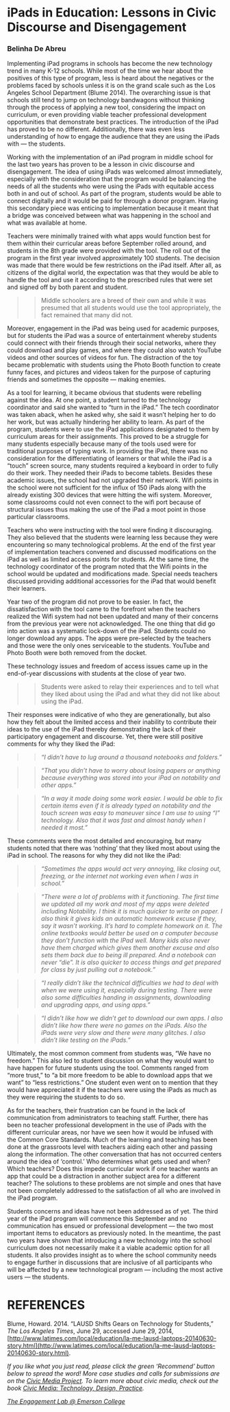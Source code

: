 # iPads in Education: Lessons in Civic Discourse and Disengagement

### Belinha De Abreu

Implementing iPad programs in schools has become the new technology trend in many K-12 schools. While most of the time we hear about the positives of this type of program, less is heard about the negatives or the problems faced by schools unless it is on the grand scale such as the Los Angeles School Department (Blume 2014). The overarching issue is that schools still tend to jump on technology bandwagons without thinking through the process of applying a new tool, considering the impact on curriculum, or even providing viable teacher professional development opportunities that demonstrate best practices. The introduction of the iPad has proved to be no different. Additionally, there was even less understanding of how to engage the audience that they are using the iPads with — the students.

Working with the implementation of an iPad program in middle school for the last two years has proven to be a lesson in civic discourse and disengagement. The idea of using iPads was welcomed almost immediately, especially with the consideration that the program would be balancing the needs of all the students who were using the iPads with equitable access both in and out of school. As part of the program, students would be able to connect digitally and it would be paid for through a donor program. Having this secondary piece was enticing to implementation because it meant that a bridge was conceived between what was happening in the school and what was available at home.

Teachers were minimally trained with what apps would function best for them within their curricular areas before September rolled around, and students in the 8th grade were provided with the tool. The roll out of the program in the first year involved approximately 100 students. The decision was made that there would be few restrictions on the iPad itself. After all, as citizens of the digital world, the expectation was that they would be able to handle the tool and use it according to the prescribed rules that were set and signed off by both parent and student.

> > Middle schoolers are a breed of their own and while it was presumed that all students would use the tool appropriately, the fact remained that many did not.

Moreover, engagement in the iPad was being used for academic purposes, but for students the iPad was a source of entertainment whereby students could connect with their friends through their social networks, where they could download and play games, and where they could also watch YouTube videos and other sources of videos for fun. The distraction of the toy became problematic with students using the Photo Booth function to create funny faces, and pictures and videos taken for the purpose of capturing friends and sometimes the opposite — making enemies.

As a tool for learning, it became obvious that students were rebelling against the idea. At one point, a student turned to the technology coordinator and said she wanted to “turn in the iPad.” The tech coordinator was taken aback, when he asked why, she said it wasn’t helping her to do her work, but was actually hindering her ability to learn. As part of the program, students were to use the iPad applications designated to them by curriculum areas for their assignments. This proved to be a struggle for many students especially because many of the tools used were for traditional purposes of typing work. In providing the iPad, there was no consideration for the differentiating of learners or that while the iPad is a “touch” screen source, many students required a keyboard in order to fully do their work. They needed their iPads to become tablets. Besides these academic issues, the school had not upgraded their network. Wifi points in the school were not sufficient for the influx of 150 iPads along with the already existing 300 devices that were hitting the wifi system. Moreover, some classrooms could not even connect to the wifi port because of structural issues thus making the use of the iPad a moot point in those particular classrooms.

Teachers who were instructing with the tool were finding it discouraging. They also believed that the students were learning less because they were encountering so many technological problems. At the end of the first year of implementation teachers convened and discussed modifications on the iPad as well as limited access points for students. At the same time, the technology coordinator of the program noted that the Wifi points in the school would be updated and modifications made. Special needs teachers discussed providing additional accessories for the iPad that would benefit their learners.

Year two of the program did not prove to be easier. In fact, the dissatisfaction with the tool came to the forefront when the teachers realized the Wifi system had not been updated and many of their concerns from the previous year were not acknowledged. The one thing that did go into action was a systematic lock-down of the iPad. Students could no longer download any apps. The apps were pre-selected by the teachers and those were the only ones serviceable to the students. YouTube and Photo Booth were both removed from the docket.

These technology issues and freedom of access issues came up in the end-of-year discussions with students at the close of year two.

> > Students were asked to relay their experiences and to tell what they liked about using the iPad and what they did not like about using the iPad.

Their responses were indicative of who they are generationally, but also how they felt about the limited access and their inability to contribute their ideas to the use of the iPad thereby demonstrating the lack of their participatory engagement and discourse. Yet, there were still positive comments for why they liked the iPad:

> > _“I didn’t have to lug around a thousand notebooks and folders.”_

> > _“That you didn’t have to worry about losing papers or anything because everything was stored into your iPad on notability and other apps.”_

> > _“In a way it made doing some work easier. I would be able to fix certain items even if it is already typed on notability and the touch screen was easy to maneuver since I am use to using “I” technology. Also that it was fast and almost handy when I needed it most.”_

These comments were the most detailed and encouraging, but many students noted that there was ‘nothing’ that they liked most about using the iPad in school. The reasons for why they did not like the iPad:

> > _“Sometimes the apps would act very annoying, like closing out, freezing, or the internet not working even when I was in school.”_

> > _“There were a lot of problems with it functioning. The first time we updated all my work and most of my apps were deleted including Notability. I think it is much quicker to write on paper. I also think it gives kids an automatic homework excuse if they, say it wasn’t working. It’s hard to complete homework on it. The online textbooks would better be used on a computer because they don’t function with the IPad well. Many kids also never have them charged which gives them another excuse and also sets them back due to being ill prepared. And a notebook can never “die”. It is also quicker to access things and get prepared for class by just pulling out a notebook.”_

> > _“I really didn’t like the technical difficulties we had to deal with when we were using it, especially during testing. There were also some difficulties handing in assignments, downloading and upgrading apps, and using apps.”_

> > _“I didn’t like how we didn’t get to download our own apps. I also didn’t like how there were no games on the iPads. Also the iPads were very slow and there were many glitches. I also didn’t like testing on the iPads.”_

Ultimately, the most common comment from students was, “We have no freedom.” This also led to student discussion on what they would want to have happen for future students using the tool. Comments ranged from “more trust,” to “a bit more freedom to be able to download apps that we want” to “less restrictions.” One student even went on to mention that they would have appreciated it if the teachers were using the iPads as much as they were requiring the students to do so.

As for the teachers, their frustration can be found in the lack of communication from administrators to teaching staff. Further, there has been no teacher professional development in the use of iPads with the different curricular areas, nor have we seen how it would be infused with the Common Core Standards. Much of the learning and teaching has been done at the grassroots level with teachers aiding each other and passing along the information. The other conversation that has not occurred centers around the idea of ‘control.’ Who determines what gets used and when? Which teachers? Does this impede curricular work if one teacher wants an app that could be a distraction in another subject area for a different teacher? The solutions to these problems are not simple and ones that have not been completely addressed to the satisfaction of all who are involved in the iPad program.

Students concerns and ideas have not been addressed as of yet. The third year of the iPad program will commence this September and no communication has ensued or professional development — the two most important items to educators as previously noted. In the meantime, the past two years have shown that introducing a new technology into the school curriculum does not necessarily make it a viable academic option for all students. It also provides insight as to where the school community needs to engage further in discussions that are inclusive of all participants who will be affected by a new technological program — including the most active users — the students.

# REFERENCES

Blume, Howard. 2014. “LAUSD Shifts Gears on Technology for Students,” _The Los Angeles Times_, June 29, accessed June 29, 2014,[http://www.latimes.com/local/education/la-me-lausd-laptops-20140630-story.html](http://www.latimes.com/local/education/la-me-lausd-laptops-20140630-story.html).

_If you like what you just read, please click the green ‘Recommend’ button below to spread the word! More case studies and calls for submissions are on the [Civic Media Project](http://www.civicmediaproject.com). To learn more about civic media, check out the book [Civic Media: Technology, Design, Practice](https://mitpress.mit.edu/books/civic-media)._

[_The Engagement Lab @ Emerson College_](http://elab.emerson.edu)
